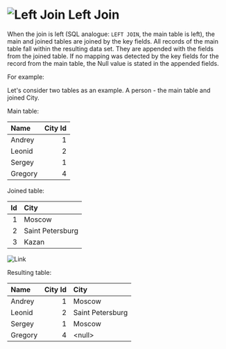 # ![Left Join](../../../images/icons/joindata/join-left_default.svg) Left Join

When the join is left (SQL analogue: `LEFT JOIN`, the main table is left), the main and joined tables are joined by the key fields. All records of the main table fall within the resulting data set. They are appended with the fields from the joined table. If no mapping was detected by the key fields for the record from the main table, the Null value is stated in the appended fields.

For example:

Let's consider two tables as an example. A person - the main table and joined City.

Main table:

|Name|City Id|
|:-|-:|
|Andrey|1|
|Leonid|2|
|Sergey|1|
|Gregory|4|

Joined table:

|Id|City|
|-:|:-|
|1|Moscow|
|2|Saint Petersburg|
|3|Kazan|

![Link](./merge.svg)

Resulting table:

|Name|City Id|City|
|:-|-:|:-|
|Andrey|1|Moscow|
|Leonid|2|Saint Petersburg|
|Sergey|1|Moscow|
|Gregory|4|&#60;null>|